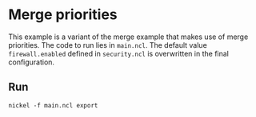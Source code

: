 # Merge priorities

This example is a variant of the merge example that makes use of merge
priorities. The code to run lies in `main.ncl`. The default value
`firewall.enabled` defined in `security.ncl` is overwritten in the final
configuration.

## Run

```console
nickel -f main.ncl export
```
